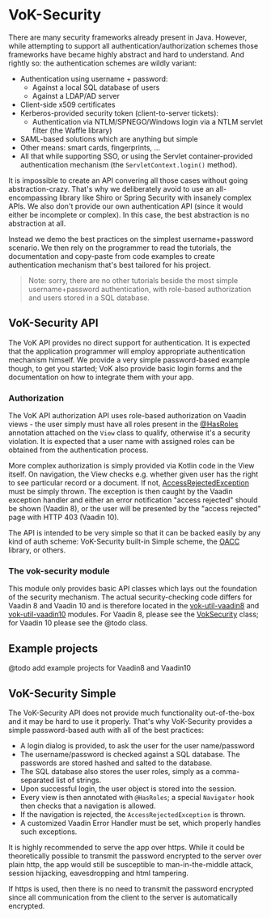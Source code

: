 # VoK-Security

There are many security frameworks already present in Java. However, while attempting
to support all authentication/authorization schemes those frameworks have became highly
abstract and hard to understand. And rightly so: the authentication schemes are wildly
variant:

* Authentication using username + password:
  * Against a local SQL database of users
  * Against a LDAP/AD server
* Client-side x509 certificates
* Kerberos-provided security token (client-to-server tickets):
  * Authentication via NTLM/SPNEGO/Windows login via a NTLM servlet filter (the Waffle library)
* SAML-based solutions which are anything but simple
* Other means: smart cards, fingerprints, ...
* All that while supporting SSO, or using the Servlet container-provided authentication mechanism
  (the `ServletContext.login()` method).

It is impossible to create an API convering all those cases without going abstraction-crazy.
That's why we deliberately avoid to use an all-encompassing library like Shiro or Spring Security
with insanely complex APIs. We also don't provide our own authentication API (since it would
either be incomplete or complex). In this case, the best abstraction is no abstraction at all.

Instead we demo the best practices on the simplest username+password scenario.
We then rely on the programmer to read the tutorials, the documentation and copy-paste
from code examples to create authentication mechanism that's best tailored for his project.

> Note: sorry, there are no other tutorials beside the most simple username+password authentication,
with role-based authorization and users stored in a SQL database.

## VoK-Security API

The VoK API provides no direct support for authentication. It is expected that the
application programmer will employ appropriate authentication mechanism himself.
We provide a very simple password-based example though, to get you started;
VoK also provide basic login forms and the documentation on how to integrate them
with your app.

### Authorization

The VoK API authorization API uses role-based authorization on Vaadin views - the
user simply must have all roles present in the [@HasRoles](src/main/kotlin/com/github/vok/security/HasRoles.kt) annotation attached on the `View` class to qualify, otherwise it's a security violation.
It is expected that a user name with assigned roles can be obtained from the authentication
process.

More complex authorization is simply provided via Kotlin code in the
View itself. On navigation, the View checks e.g. whether given user has the right
to see particular record or a document. If not, [AccessRejectedException](src/main/kotlin/com/github/vok/security/AccessRejectedException.kt) must be simply thrown.
The exception is then caught by the Vaadin exception handler and either
an error notification "access rejected" should be shown (Vaadin 8), or
the user will be presented by the "access rejected" page with HTTP 403 (Vaadin 10).

The API is intended to be very simple so that it can be backed easily by any kind
of auth scheme: VoK-Security built-in Simple scheme, the [OACC](http://oaccframework.org/oacc-features.html)
library, or others.

### The vok-security module

This module only provides basic API classes which lays out the foundation of the
security mechanism. The actual security-checking code differs for Vaadin 8 and Vaadin 10
and is therefore located in the [vok-util-vaadin8](../vok-util-vaadin8) and
[vok-util-vaadin10](../vok-util-vaadin10) modules.
For Vaadin 8, please see the [VokSecurity](../vok-util-vaadin8/src/main/kotlin/com/github/vok/framework/VokSecurity.kt) class;
for Vaadin 10 please see the @todo class.

## Example projects

@todo add example projects for Vaadin8 and Vaadin10

## VoK-Security Simple

The VoK-Security API does not provide much functionality out-of-the-box and it may
be hard to use it properly. That's
why VoK-Security provides a simple password-based auth with all of the best practices:

* A login dialog is provided, to ask the user for the user name/password
* The username/password is checked against a SQL database. The passwords are stored
  hashed and salted to the database.
* The SQL database also stores the user roles, simply as a comma-separated list of strings.
* Upon successful login, the user object is stored into the session.
* Every view is then annotated with `@HasRoles`; a special `Navigator` hook
  then checks that a navigation is allowed.
* If the navigation is rejected, the `AccessRejectedException` is thrown.
* A customized Vaadin Error Handler must be set, which properly handles such exceptions.

It is highly recommended to serve the app over https. While it could be theoretically
possible to transmit the password encrypted to the server over plain http,
the app would still be susceptible to man-in-the-middle attack, session hijacking,
eavesdropping and html tampering.

If https is used, then there is no need to transmit the password encrypted since
all communication from the client to the server is automatically encrypted.
